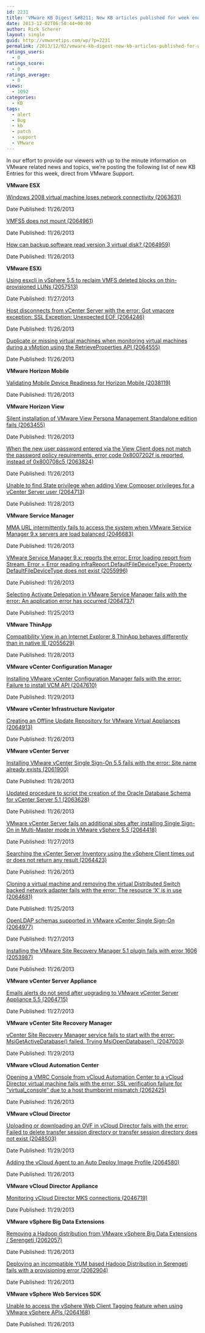 ```yaml
---
id: 2231
title: 'VMware KB Digest &#8211; New KB articles published for week ending 11/30/13'
date: 2013-12-02T06:50:44+00:00
author: Rick Scherer
layout: single
guid: http://vmwaretips.com/wp/?p=2231
permalink: /2013/12/02/vmware-kb-digest-new-kb-articles-published-for-week-ending-113013/
ratings_users:
  - 0
ratings_score:
  - 0
ratings_average:
  - 0
views:
  - 1092
categories:
  - KB
tags:
  - alert
  - Bug
  - kb
  - patch
  - support
  - VMware
---
```

In our effort to provide our viewers with up to the minute information on VMware related news and topics, we&#8217;re posting the following list of new KB Entries for this week, direct from VMware Support.

<!--more-->

**VMware ESX**
  
[Windows 2008 virtual machine loses network connectivity (2063631)](http://kb.vmware.com/kb/2063631)
  
Date Published: 11/26/2013
  
[VMFS5 does not mount (2064961)](http://kb.vmware.com/kb/2064961)
  
Date Published: 11/26/2013
  
[How can backup software read version 3 virtual disk? (2064959)](http://kb.vmware.com/kb/2064959)
  
Date Published: 11/26/2013

**VMware ESXi**
  
[Using esxcli in vSphere 5.5 to reclaim VMFS deleted blocks on thin-provisioned LUNs (2057513)](http://kb.vmware.com/kb/2057513)
  
Date Published: 11/27/2013
  
[Host disconnects from vCenter Server with the error: Got vmacore exception: SSL Exception: Unexpected EOF (2064246)](http://kb.vmware.com/kb/2064246)
  
Date Published: 11/26/2013
  
[Duplicate or missing virtual machines when monitoring virtual machines during a vMotion using the RetrieveProperties API (2064555)](http://kb.vmware.com/kb/2064555)
  
Date Published: 11/26/2013

**VMware Horizon Mobile**
  
[Validating Mobile Device Readiness for Horizon Mobile (2038119)](http://kb.vmware.com/kb/2038119)
  
Date Published: 11/26/2013

**VMware Horizon View**
  
[Silent installation of VMware View Persona Management Standalone edition fails (2063455)](http://kb.vmware.com/kb/2063455)
  
Date Published: 11/26/2013
  
[When the new user password entered via the View Client does not match the password policy requirements, error code 0x8007202f is reported, instead of 0x800708c5 (2063824)](http://kb.vmware.com/kb/2063824)
  
Date Published: 11/26/2013
  
[Unable to find State privilege when adding View Composer privileges for a vCenter Server user (2064713)](http://kb.vmware.com/kb/2064713)
  
Date Published: 11/28/2013

**VMware Service Manager**
  
[MMA URL intermittently fails to access the system when VMware Service Manager 9.x servers are load balanced (2046683)](http://kb.vmware.com/kb/2046683)
  
Date Published: 11/26/2013
  
[VMware Service Manager 9.x: reports the error: Error loading report from Stream. Error = Error reading infraReport.DefaultFileDeviceType: Property DefaultFileDeviceType does not exist (2055996)](http://kb.vmware.com/kb/2055996)
  
Date Published: 11/26/2013
  
[Selecting Activate Delegation in VMware Service Manager fails with the error: An application error has occurred (2064737)](http://kb.vmware.com/kb/2064737)
  
Date Published: 11/25/2013

**VMware ThinApp**
  
[Compatibility View in an Internet Explorer 8 ThinApp behaves differently than in native IE (2055629)](http://kb.vmware.com/kb/2055629)
  
Date Published: 11/28/2013

**VMware vCenter Configuration Manager**
  
[Installing VMware vCenter Configuration Manager fails with the error: Failure to install VCM API (2047610)](http://kb.vmware.com/kb/2047610)
  
Date Published: 11/29/2013

**VMware vCenter Infrastructure Navigator**
  
[Creating an Offline Update Repository for VMware Virtual Appliances (2064913)](http://kb.vmware.com/kb/2064913)
  
Date Published: 11/26/2013

**VMware vCenter Server**
  
[Installing VMware vCenter Single Sign-On 5.5 fails with the error: Site name already exists (2061900)](http://kb.vmware.com/kb/2061900)
  
Date Published: 11/28/2013
  
[Updated procedure to script the creation of the Oracle Database Schema for vCenter Server 5.1 (2063628)](http://kb.vmware.com/kb/2063628)
  
Date Published: 11/26/2013
  
[VMware vCenter Server fails on additional sites after installing Single Sign-On in Multi-Master mode in VMware vSphere 5.5 (2064418)](http://kb.vmware.com/kb/2064418)
  
Date Published: 11/27/2013
  
[Searching the vCenter Server Inventory using the vSphere Client times out or does not return any result (2064423)](http://kb.vmware.com/kb/2064423)
  
Date Published: 11/26/2013
  
[Cloning a virtual machine and removing the virtual Distributed Switch backed network adapter fails with the error: The resource ‘X’ is in use (2064681)](http://kb.vmware.com/kb/2064681)
  
Date Published: 11/25/2013
  
[OpenLDAP schemas supported in VMware vCenter Single Sign-On (2064977)](http://kb.vmware.com/kb/2064977)
  
Date Published: 11/27/2013
  
[Installing the VMware Site Recovery Manager 5.1 plugin fails with error 1606 (2053987)](http://kb.vmware.com/kb/2053987)
  
Date Published: 11/26/2013

**VMware vCenter Server Appliance**
  
[Emails alerts do not send after upgrading to VMware vCenter Server Appliance 5.5 (2064715)](http://kb.vmware.com/kb/2064715)
  
Date Published: 11/27/2013

**VMware vCenter Site Recovery Manager**
  
[vCenter Site Recovery Manager service fails to start with the error: MsiGetActiveDatabase() failed. Trying MsiOpenDatabase(). (2047003)](http://kb.vmware.com/kb/2047003)
  
Date Published: 11/29/2013

**VMware vCloud Automation Center**
  
[Opening a VMRC Console from vCloud Automation Center to a vCloud Director virtual machine fails with the error: SSL verification failure for “virtual_console” due to a host thumbprint mismatch (2062425)](http://kb.vmware.com/kb/2062425)
  
Date Published: 11/26/2013

**VMware vCloud Director**
  
[Uploading or downloading an OVF in vCloud Director fails with the error: Failed to delete transfer session directory or transfer session directory does not exist (2048503)](http://kb.vmware.com/kb/2048503)
  
Date Published: 11/29/2013
  
[Adding the vCloud Agent to an Auto Deploy Image Profile (2064580)](http://kb.vmware.com/kb/2064580)
  
Date Published: 11/26/2013

**VMware vCloud Director Appliance**
  
[Monitoring vCloud Director MKS connections (2046719)](http://kb.vmware.com/kb/2046719)
  
Date Published: 11/29/2013

**VMware vSphere Big Data Extensions**
  
[Removing a Hadoop distribution from VMware vSphere Big Data Extensions / Serengeti (2062057)](http://kb.vmware.com/kb/2062057)
  
Date Published: 11/26/2013
  
[Deploying an incompatible YUM based Hadoop Distribution in Serengeti fails with a provisioning error (2062904)](http://kb.vmware.com/kb/2062904)
  
Date Published: 11/26/2013

**VMware vSphere Web Services SDK**
  
[Unable to access the vSphere Web Client Tagging feature when using VMware vSphere APIs (2064168)](http://kb.vmware.com/kb/2064168)
  
Date Published: 11/26/2013
